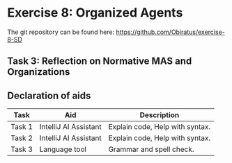 # Exercise 8: Organized Agents
The git repository can be found here: https://github.com/Obiratus/exercise-8-SD

## Task 3: Reflection on Normative MAS and Organizations


## Declaration of aids

| Task   | Aid                   | Description                     |
|--------|-----------------------|---------------------------------|
| Task 1 | IntelliJ AI Assistant | Explain code, Help with syntax. |
| Task 2 | IntelliJ AI Assistant | Explain code, Help with syntax. |
| Task 3 | Language tool         | Grammar and spell check.        |

